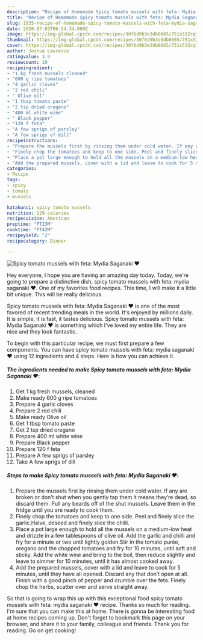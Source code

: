 ```yaml
---
description: "Recipe of Homemade Spicy tomato mussels with feta: Mydia Saganaki ♥️"
title: "Recipe of Homemade Spicy tomato mussels with feta: Mydia Saganaki ♥️"
slug: 1035-recipe-of-homemade-spicy-tomato-mussels-with-feta-mydia-saganaki
date: 2020-07-03T06:54:34.080Z
image: https://img-global.cpcdn.com/recipes/30f6d9b3e3db8665/751x532cq70/spicy-tomato-mussels-with-feta-mydia-saganaki-♥️-recipe-main-photo.jpg
thumbnail: https://img-global.cpcdn.com/recipes/30f6d9b3e3db8665/751x532cq70/spicy-tomato-mussels-with-feta-mydia-saganaki-♥️-recipe-main-photo.jpg
cover: https://img-global.cpcdn.com/recipes/30f6d9b3e3db8665/751x532cq70/spicy-tomato-mussels-with-feta-mydia-saganaki-♥️-recipe-main-photo.jpg
author: Joshua Lawrence
ratingvalue: 3.9
reviewcount: 10
recipeingredient:
- "1 kg fresh mussels cleaned"
- "600 g ripe tomatoes"
- "4 garlic cloves"
- "2 red chili"
- " Olive oil"
- "1 tbsp tomato paste"
- "2 tsp dried oregano"
- "400 ml white wine"
- " Black pepper"
- "120 f feta"
- "A few sprigs of parsley"
- "A few sprigs of dill"
recipeinstructions:
- "Prepare the mussels first by rinsing them under cold water. If any are broken or don’t shut when you gently tap them it means they’re dead, so discard them. Pull any beards off of the shut mussels. Leave them in the fridge until you are ready to cook them."
- "Finely chop the tomatoes and keep to one side. Peel and finely slice the garlic.Halve, deseed and finely slice the chilli."
- "Place a pot large enough to hold all the mussels on a medium-low heat and drizzle in a few tablespoons of olive oil. Add the garlic and chilli and fry for a minute or two until lightly golden.Stir in the tomato purée, oregano and the chopped tomatoes and fry for 10 minutes, until soft and sticky. Add the white wine and bring to the boil, then reduce slightly and leave to simmer for 10 minutes, until it has almost cooked away."
- "Add the prepared mussels, cover with a lid and leave to cook for 5 minutes, until they have all opened. Discard any that don’t open at all. Finish with a good pinch of pepper and crumble over the feta. Finely chop the herbs, scatter over and serve straight away."
categories:
- Recipe
tags:
- spicy
- tomato
- mussels

katakunci: spicy tomato mussels 
nutrition: 129 calories
recipecuisine: American
preptime: "PT23M"
cooktime: "PT42M"
recipeyield: "2"
recipecategory: Dinner

---
```



![Spicy tomato mussels with feta: Mydia Saganaki ♥️](https://img-global.cpcdn.com/recipes/30f6d9b3e3db8665/751x532cq70/spicy-tomato-mussels-with-feta-mydia-saganaki-♥️-recipe-main-photo.jpg)

Hey everyone, I hope you are having an amazing day today. Today, we're going to prepare a distinctive dish, spicy tomato mussels with feta: mydia saganaki ♥️. One of my favorites food recipes. This time, I will make it a little bit unique. This will be really delicious.

Spicy tomato mussels with feta: Mydia Saganaki ♥️ is one of the most favored of recent trending meals in the world. It's enjoyed by millions daily. It is simple, it is fast, it tastes delicious. Spicy tomato mussels with feta: Mydia Saganaki ♥️ is something which I've loved my entire life. They are nice and they look fantastic.




To begin with this particular recipe, we must first prepare a few components. You can have spicy tomato mussels with feta: mydia saganaki ♥️ using 12 ingredients and 4 steps. Here is how you can achieve it.

<!--inarticleads1-->

##### The ingredients needed to make Spicy tomato mussels with feta: Mydia Saganaki ♥️:

1. Get 1 kg fresh mussels, cleaned
1. Make ready 600 g ripe tomatoes
1. Prepare 4 garlic cloves
1. Prepare 2 red chili
1. Make ready  Olive oil
1. Get 1 tbsp tomato paste
1. Get 2 tsp dried oregano
1. Prepare 400 ml white wine
1. Prepare  Black pepper
1. Prepare 120 f feta
1. Prepare A few sprigs of parsley
1. Take A few sprigs of dill




<!--inarticleads2-->

##### Steps to make Spicy tomato mussels with feta: Mydia Saganaki ♥️:

1. Prepare the mussels first by rinsing them under cold water. If any are broken or don’t shut when you gently tap them it means they’re dead, so discard them. Pull any beards off of the shut mussels. Leave them in the fridge until you are ready to cook them.
1. Finely chop the tomatoes and keep to one side. Peel and finely slice the garlic.Halve, deseed and finely slice the chilli.
1. Place a pot large enough to hold all the mussels on a medium-low heat and drizzle in a few tablespoons of olive oil. Add the garlic and chilli and fry for a minute or two until lightly golden.Stir in the tomato purée, oregano and the chopped tomatoes and fry for 10 minutes, until soft and sticky. Add the white wine and bring to the boil, then reduce slightly and leave to simmer for 10 minutes, until it has almost cooked away.
1. Add the prepared mussels, cover with a lid and leave to cook for 5 minutes, until they have all opened. Discard any that don’t open at all. Finish with a good pinch of pepper and crumble over the feta. Finely chop the herbs, scatter over and serve straight away.




So that is going to wrap this up with this exceptional food spicy tomato mussels with feta: mydia saganaki ♥️ recipe. Thanks so much for reading. I'm sure that you can make this at home. There is gonna be interesting food at home recipes coming up. Don't forget to bookmark this page on your browser, and share it to your family, colleague and friends. Thank you for reading. Go on get cooking!

